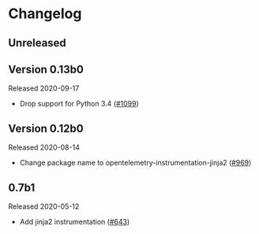 # Changelog

## Unreleased

## Version 0.13b0

Released 2020-09-17

- Drop support for Python 3.4
  ([#1099](https://github.com/open-telemetry/opentelemetry-python/pull/1099))

## Version 0.12b0

Released 2020-08-14

- Change package name to opentelemetry-instrumentation-jinja2
  ([#969](https://github.com/open-telemetry/opentelemetry-python/pull/969))

## 0.7b1

Released 2020-05-12

- Add jinja2 instrumentation ([#643](https://github.com/open-telemetry/opentelemetry-python/pull/643))
